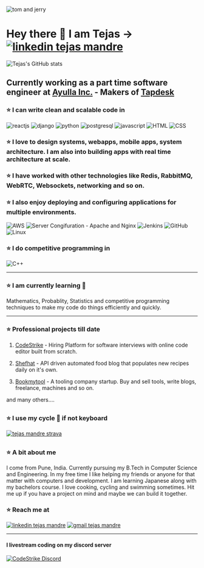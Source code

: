 ![tom and jerry](http://pngimg.com/uploads/tom_and_jerry/tom_and_jerry_PNG25.png)

# Hey there 👋 I am Tejas → [![linkedin tejas mandre](https://img.icons8.com/fluent/32/000000/linkedin.png)](https://www.linkedin.com/in/tejasmandre/)


![Tejas's GitHub stats](https://github-readme-stats.vercel.app/api?username=kaizen-cmd&show_icons=true&title_color=ffc857&icon_color=8ac926&text_color=daf7dc&bg_color=151515&hide=["stars"])

## Currently working as a part time software engineer at [Ayulla Inc.](https://ayulla.com) - Makers of [Tapdesk](https://tapdesk.io)

### ⭐ I can write clean and scalable code in

![reactjs](https://img.icons8.com/plasticine/50/000000/react.png "ReactJs")
![django](https://img.icons8.com/color/48/000000/django.png "Django")
![python](https://img.icons8.com/color/48/000000/python.png "Python")
![postgresql](https://img.icons8.com/color/48/000000/postgreesql.png "PostgreSQL")
![javascript](https://img.icons8.com/color/48/000000/javascript.png "Javascript")
![HTML](https://img.icons8.com/color/48/000000/html-5.png "HTML")
![CSS](https://img.icons8.com/color/48/000000/css3.png "CSS")

### ⭐ I love to design systems, webapps, mobile apps, system architecture. I am also into building apps with real time architecture at scale.

### ⭐ I have worked with other technologies like Redis, RabbitMQ, WebRTC, Websockets, networking and so on.

### ⭐ I also enjoy deploying and configuring applications for multiple environments.
![AWS](https://img.icons8.com/color/48/000000/amazon-web-services.png "AWS")
![Server Congifuration - Apache and Nginx](https://img.icons8.com/color/48/000000/nginx.png)
![Jenkins](https://img.icons8.com/color/48/000000/jenkins.png)
![GitHub](https://img.icons8.com/nolan/48/github.png)
![Linux](https://img.icons8.com/color/48/000000/linux.png)

### ⭐ I do competitive programming in
![C++](https://img.icons8.com/color/48/000000/c-plus-plus-logo.png)

************************************

### ⭐ I am currently learning 🧮
Mathematics, Probablity, Statistics and competitive programming techniques to make my code do things efficiently and quickly.

************************************

### ⭐ Professional projects till date
1. [CodeStrike](https://codestrike.in) - Hiring Platform for software interviews with online code editor built from scratch.

2. [Shefhat](https://shefhat.com) - API driven automated food blog that populates new recipes daily on it's own.

3. [Bookmytool](http://bookmytool.com) - A tooling company startup. Buy and sell tools, write blogs, freelance, machines and so on.

and many others....

##

### ⭐ I use my cycle 🚴 if not keyboard
[![tejas mandre strava](https://strava-badge.herokuapp.com/get_image/e3559ce5f5b9c38de60b96ff4a495661d191cebd/77840371)](https://www.strava.com/athletes/77840371)

##

### ⭐ A bit about me
I come from Pune, India. Currently pursuing my B.Tech in Computer Science and Engineering. In my free time I like helping my friends or anyone for that matter with computers and development. I am learning Japanese along with my bachelors course. I love cooking, cycling and swimming sometimes. Hit me up if you have a project on mind and maybe we can build it together. 

### ⭐ Reach me at
[![linkedin tejas mandre](https://img.icons8.com/fluent/70/000000/linkedin.png)](https://www.linkedin.com/in/tejasmandre/)
[![gmail tejas mandre](https://img.icons8.com/fluent/70/000000/gmail--v1.png)](tmandre3@gmail.com)

********

#### I livestream coding on my discord server

[![CodeStrike Discord](https://discordapp.com/api/guilds/725628554875895829/widget.png?style=banner3)](https://codestrike.in)
